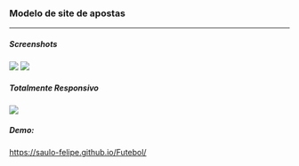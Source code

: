 <h3>Modelo de site de apostas</h3>
<hr>
<h5>Screenshots</h5>
<img src="images/img02">
<img src="images/img01">
<h5>Totalmente Responsivo</h5>
<img src="images/responsive-example.png">

<h5>Demo: </h5>

<a href="https://saulo-felipe.github.io/Futebol/">https://saulo-felipe.github.io/Futebol/</a>
